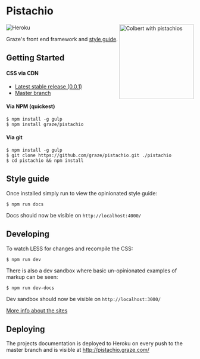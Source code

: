 Pistachio
===

<img src="https://camo.githubusercontent.com/a5bca823dee3bb5aa7a9e6cc82abeaf1d78ccf2e/687474703a2f2f692e67697068792e636f6d2f5355625379413179644a74706d2e676966" align="right" alt="Colbert with pistachios" width="200" />

![Heroku](http://heroku-badge.herokuapp.com/?app=graze-pistachio&style=flat)

Graze's front end framework and [style guide](http://pistachio.graze.com).

Getting Started
---

#### CSS via CDN
 - [Latest stable release (0.0.1)](https://pistachio-cdn.graze.com/0.0.1/css/pistachio.css)
 - [Master branch](https://pistachio-cdn.graze.com/dev/css/pistachio.css)

#### Via NPM (quickest)
```
$ npm install -g gulp
$ npm install graze/pistachio
```

#### Via git
```
$ npm install -g gulp
$ git clone https://github.com/graze/pistachio.git ./pistachio
$ cd pistachio && npm install
```

Style guide
---

Once installed simply run to view the opinionated style guide:

```
$ npm run docs
```

Docs should now be visible on ```http://localhost:4000/```

Developing
---

To watch LESS for changes and recompile the CSS:

```
$ npm run dev
```

There is also a dev sandbox where basic un-opinionated examples of markup can be seen:

```
$ npm run dev-docs
```

Dev sandbox should now be visible on ```http://localhost:3000/```

[More info about the sites](site/README.md)

Deploying
--

The projects documentation is deployed to Heroku on every push to the master branch and is visible at http://pistachio.graze.com/


